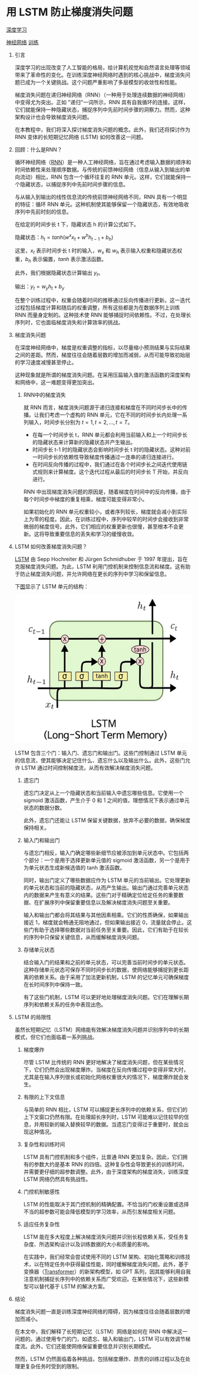 # 用 LSTM 防止梯度消失问题

[深度学习](https://www.baeldung.com/cs/category/ai/deep-learning)

[神经网络](https://www.baeldung.com/cs/tag/neural-networks) [训练](https://www.baeldung.com/cs/tag/training)

1. 引言

    深度学习的出现改变了人工智能的格局，给计算机视觉和自然语言处理等领域带来了革命性的变化。在训练深度神经网络时遇到的核心挑战中，梯度消失问题已成为一个关键挑战。这个问题严重影响了多层模型的收敛性和性能。

    梯度消失问题在递归神经网络（RNN）（一种用于处理连续数据的神经网络）中变得尤为突出。正如 "递归"一词所示，RNN 具有自我循环的连接。这样，它们就能保持一种隐藏状态，捕捉序列中先前时间步骤的洞察力。然而，这种架构设计也会导致梯度消失问题。

    在本教程中，我们将深入探讨梯度消失问题的概念。此外，我们还将探讨作为 RNN 变体的长短期记忆网络 (LSTM) 如何改善这一问题。

2. 回顾：什么是RNN？

    循环神经网络（[RNN](/ai/rnns-transformers-nlp-zh.md)）是一种人工神经网络，旨在通过考虑输入数据的顺序和时间依赖性来处理顺序数据。与传统的前馈神经网络（信息从输入到输出的单向流动）相比，RNN 包含一个循环往复的 RNN 单元。这样，它们就能保持一个隐藏状态，以捕捉序列中先前时间步骤的信息。

    与从输入到输出的线性信息流的传统前馈神经网络不同，RNN 具有一个明显的特征：循环 RNN 单元。这种机制使其能够保留一个隐藏状态，有效地吸收序列中先前时刻的信息。

    在给定的时间步长 t 下，隐藏状态 h 的计算公式如下。

    隐藏状态：$h_t = tanh(w^{x}x_t+w^{h}h_{t-1}+b_h)$

    这里，$x_t$ 表示时间步长 t 时的输入，$w_x$ 和 $w_h$ 表示输入权重和隐藏状态权重，$b_h$ 表示偏置，$tanh$ 表示激活函数。

    此外，我们根据隐藏状态计算输出 $y_t$。

    输出：$y_t = w_{y}h_t+b_y$

    在整个训练过程中，权重会随着时间的推移通过反向传播进行更新。这一迭代过程包括梯度计算和随后的权重调整，所有这些都是为在数据序列上训练 RNN 而量身定制的。这种技术使 RNN 能够捕捉时间依赖性。不过，在处理长序列时，它也面临梯度消失和计算效率的挑战。

3. 梯度消失问题

    在深度神经网络中，梯度是权重调整的指标，以尽量缩小预测结果与实际结果之间的差距。然而，梯度往往会随着层数的增加而减弱，从而可能导致初始层的学习速度减慢甚至停止。

    这种现象就是所谓的梯度消失问题。在采用压扁输入值的激活函数的深度架构和网络中，这一难题变得更加突出。

    1. RNN中的梯度消失

        就 RNN 而言，梯度消失问题源于递归连接和梯度在不同时间步长中的传播。让我们考虑一个虚构的 RNN 单元，它在不同的时间步长内处理一系列输入，时间步长分别为 $t=1, t=2, ..., t=T$。

        - 在每一个时间步长 t，RNN 单元都会利用当前输入和上一个时间步长的隐藏状态来计算新的隐藏状态并产生输出。
        - 时间步长 t-1 时的隐藏状态会影响时间步长 t 时的隐藏状态。这种对前一时间步长的依赖性导致梯度传播通过一连串的递归连接进行。
        - 在时间反向传播的过程中，我们通过在各个时间步长之间迭代使用链式规则来计算梯度。这个迭代过程从最后的时间步长 T 开始，并反向进行。

        RNN 中出现梯度消失问题的原因是，随着梯度在时间中的反向传播，由于每个时间步中梯度的重复相乘，梯度可能变得非常小。

        如果初始化的 RNN 单元权重较小，或者序列较长，梯度就会减小到实际上为零的程度。因此，在训练过程中，序列中较早的时间步会接收到非常微弱的梯度信号。此外，它们相应的权重更新也很慢，甚至根本不会更新。这将导致重要信息的丢失和学习的缓慢收敛。

4. LSTM 如何改善梯度消失问题？

    [LSTM](https://www.baeldung.com/cs/nlp-encoder-decoder-models#3-lstm) 由 Sepp Hochreiter 和 Jürgen Schmidhuber 于 1997 年提出，旨在克服梯度消失问题。为此，LSTM 利用门控机制来控制信息流和梯度。这有助于防止梯度消失问题，并允许网络在更长的序列中学习和保留信息。

    下[图](https://commons.wikimedia.org/wiki/File:LSTM.png)显示了 LSTM 单元的结构：

    ![LSTM单元](pic/img_64eaecf74e4d7.png)

    LSTM 包含三个门：输入门、遗忘门和输出门。这些门控制通过 LSTM 单元的信息流，使其能够决定记住什么、遗忘什么以及输出什么。此外，这些门允许 LSTM 通过时间控制梯度流，从而有效解决梯度消失问题。

    1. 遗忘门

        遗忘门决定从上一个隐藏状态和当前输入中遗忘哪些信息。它使用一个 sigmoid 激活函数，产生介于 0 和 1 之间的值，理想情况下表示通过单元状态的数据分数。

        此外，遗忘门还能让 LSTM 保留关键数据，放弃不必要的数据，确保梯度保持相关。

    2. 输入门和输出门

        与遗忘门相反，输入门确定哪些新细节应被添加到单元状态中。它包括两个部分：一个是用于选择更新单元值的 sigmoid 激活函数，另一个是用于为单元状态生成新候选值的 tanh 激活函数。

        同时，输出门定义了哪些数据应作为 LSTM 单元的当前输出。它处理更新的单元状态和当前的隐藏状态，从而产生输出。输出门通过完善单元状态内的数据来产生有意义的结果。这些门对于精确定位给定任务的重要数据、在扩展序列中保留重要信息以及解决梯度消失问题至关重要。

        输入和输出门都会将其结果与其他因素相乘。它们的性质确保，如果输出接近 1，梯度就会畅通无阻地通过，但如果输出接近 0，流量就会停止。这些门有助于选择哪些数据对当前任务至关重要。因此，它们有助于在较长的序列中只保留关键信息，从而缓解梯度消失问题。

    3. 存储单元状态

        结合输入门的结果和之前的单元状态，可以完善当前时间步的单元状态。这种存储单元状态可保存不同时间步长的数据，使网络能够捕捉到更长距离的依赖关系。由于采用了加法更新机制，LSTM 的记忆单元可确保梯度在长时间序列中保持一致。

        有了这些门机制，LSTM 可以更好地处理梯度消失问题。它们在理解长期序列和依赖关系的任务中表现出色。

5. LSTM 的局限性

    虽然长短期记忆（LSTM）网络能有效解决梯度消失问题并识别序列中的长期模式，但它们也面临着一系列挑战。

    1. 梯度爆炸

        尽管 LSTM 比传统的 RNN 更好地解决了梯度消失问题，但在某些情况下，它们仍然会出现梯度爆炸。当梯度在反向传播过程中变得非常大时，尤其是在输入序列很长或初始化网络权重很大的情况下，梯度爆炸就会发生。

    2. 有限的上下文信息

        与简单的 RNN 相比，LSTM 可以捕捉更长序列中的依赖关系，但它们的上下文窗口仍然有限。在处理超长序列时，LSTM 可能难以记住较早的信息，并用较新的输入替换较早的数据。当遗忘门变得过于重要时，就会出现这种情况。

    3. 复杂性和训练时间

        LSTM 具有门控机制和多个组件，比普通 RNN 更加复杂。因此，它们拥有的参数大约是基本 RNN 的四倍。这种复杂性会导致更长的训练时间，并需要更仔细的超参数调整。此外，由于深度架构的梯度消失，训练深度 LSTM 网络仍然具有挑战性。

    4. 门控机制敏感性

        LSTM 的性能取决于其门控机制的精确配置。不恰当的门权重设置或选择不当的超参数可能会降低模型的学习效率，从而引发梯度相关问题。

    5. 适应任务复杂性

        LSTM 能在多大程度上解决梯度消失问题并识别长程依赖关系，受任务复杂度、所选架构设计以及训练数据的大小和质量的影响。

        在实践中，我们经常会尝试使用不同的 LSTM 架构、初始化策略和训练技术，以在特定任务中获得最佳性能，同时缓解梯度消失问题。此外，基于变换器（[Transformer](/ai/rnns-transformers-nlp-zh.md)）的新架构模型，如 GPT 系列，因其能够利用自我注意机制捕捉长序列中的依赖关系而广受欢迎。在某些情况下，这些新模型可以替代基于 LSTM 的解决方案。

6. 结论

    梯度消失问题一直是训练深度神经网络的障碍，因为梯度往往会随着层数的增加而减小。

    在本文中，我们解释了长短期记忆（LSTM）网络是如何在 RNN 中解决这一问题的。通过使用专门的门，如遗忘、输入和输出门，LSTM 可以有效调节梯度流。此外，它们还能使网络保留重要信息并识别长期模式。

    然而，LSTM 仍然面临着各种挑战，包括梯度爆炸、昂贵的训练过程以及在处理更复杂任务时受到的限制。
